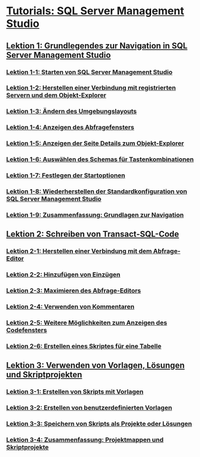 # [Tutorials: SQL Server Management Studio](tutorial-sql-server-management-studio.md)  
## [Lektion 1: Grundlegendes zur Navigation in SQL Server Management Studio](lesson-1-basic-navigation-in-sql-server-management-studio.md)  
### [Lektion 1-1: Starten von SQL Server Management Studio](lesson-1-1-start-sql-server-management-studio.md)  
### [Lektion 1-2: Herstellen einer Verbindung mit registrierten Servern und dem Objekt-Explorer](lesson-1-2-connect-with-registered-servers-and-object-explorer.md)  
### [Lektion 1-3: Ändern des Umgebungslayouts](lesson-1-3-change-the-environment-layout.md)  
### [Lektion 1-4: Anzeigen des Abfragefensters](lesson-1-4-display-the-query-window.md)  
### [Lektion 1-5: Anzeigen der Seite Details zum Objekt-Explorer](lesson-1-5-show-the-object-explorer-details-page.md)  
### [Lektion 1-6: Auswählen des Schemas für Tastenkombinationen](lesson-1-6-select-the-keyboard-shortcut-scheme.md)  
### [Lektion 1-7: Festlegen der Startoptionen](lesson-1-7-set-the-startup-options.md)  
### [Lektion 1-8: Wiederherstellen der Standardkonfiguration von SQL Server Management Studio](lesson-1-8-restore-the-default-sql-server-management-studio-configuration.md)  
### [Lektion 1-9: Zusammenfassung: Grundlagen zur Navigation](lesson-1-9-summary-basic-navigation.md)  

## [Lektion 2: Schreiben von Transact-SQL-Code](lesson-2-writing-transact-sql.md)  
### [Lektion 2-1: Herstellen einer Verbindung mit dem Abfrage-Editor](lesson-2-1-connecting-with-query-editor.md)  
### [Lektion 2-2: Hinzufügen von Einzügen](lesson-2-2-adding-indentation.md)  
### [Lektion 2-3: Maximieren des Abfrage-Editors](lesson-2-3-maximizing-query-editor.md)  
### [Lektion 2-4: Verwenden von Kommentaren](lesson-2-4-using-comments.md)  
### [Lektion 2-5: Weitere Möglichkeiten zum Anzeigen des Codefensters](lesson-2-5-other-ways-of-viewing-the-code-window.md)  
### [Lektion 2-6: Erstellen eines Skriptes für eine Tabelle](lesson-2-6-script-a-table.md)  

## [Lektion 3: Verwenden von Vorlagen, Lösungen und Skriptprojekten](lesson-3-working-with-templates-solutions-and-script-projects.md)  
### [Lektion 3-1: Erstellen von Skripts mit Vorlagen](lesson-3-1-create-scripts-using-templates.md)  
### [Lektion 3-2: Erstellen von benutzerdefinierten Vorlagen](lesson-3-2-create-custom-templates.md)  
### [Lektion 3-3: Speichern von Skripts als Projekte oder Lösungen](lesson-3-3-save-scripts-as-projects-or-solutions.md)  
### [Lektion 3-4: Zusammenfassung: Projektmappen und Skriptprojekte](lesson-3-4-summary-solutions-and-script-projects.md)  

